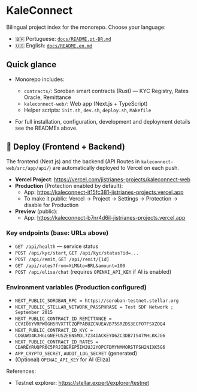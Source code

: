 # KaleConnect

Bilingual project index for the monorepo. Choose your language:

- 🇧🇷 Portuguese: [`docs/README.pt-BR.md`](docs/README.pt-BR.md)
- 🇺🇸 English: [`docs/README.en.md`](docs/README.en.md)

## Quick glance

- Monorepo includes:
  - `contracts/`: Soroban smart contracts (Rust) — KYC Registry, Rates Oracle, Remittance
  - `kaleconnect-web/`: Web app (Next.js + TypeScript)
  - Helper scripts: `init.sh`, `dev.sh`, `deploy.sh`, `Makefile`

- For full installation, configuration, development and deployment details see the READMEs above.

## 🚀 Deploy (Frontend + Backend)

The frontend (Next.js) and the backend (API Routes in `kaleconnect-web/src/app/api/`) are automatically deployed to Vercel on each push.

- **Vercel Project**: https://vercel.com/jistrianes-projects/kaleconnect-web
- **Production** (Protection enabled by default):
  - App: https://kaleconnect-it15fc381-jistrianes-projects.vercel.app
  - To make it public: Vercel → Project → Settings → Protection → disable for Production
- **Preview** (public):
  - App: https://kaleconnect-b7nr4d6il-jistrianes-projects.vercel.app

### Key endpoints (base: URLs above)
- `GET /api/health` — service status
- `POST /api/kyc/start`, `GET /api/kyc/status?id=...`
- `POST /api/remit`, `GET /api/remit/[id]`
- `GET /api/rates?from=XLM&to=BRL&amount=100`
- `POST /api/elisa/chat` (requires `OPENAI_API_KEY` if AI is enabled)

### Environment variables (Production configured)
- `NEXT_PUBLIC_SOROBAN_RPC = https://soroban-testnet.stellar.org`
- `NEXT_PUBLIC_STELLAR_NETWORK_PASSPHRASE = Test SDF Network ; September 2015`
- `NEXT_PUBLIC_CONTRACT_ID_REMITTANCE = CCVIO6YVRPWOGH5RVXTTCZQPPABUZCNUEAVB75SRZDS3ECFOTFSXZOQ4`
- `NEXT_PUBLIC_CONTRACT_ID_KYC = CDGUWD4KJHGLGNEFUS2E6N5MDL7Z34IACKEYD6ZC3DB7IS47MHLKKJG6`
- `NEXT_PUBLIC_CONTRACT_ID_RATES = CDAREYRUQPR6C5PRJIBEREP5IM2UJ2YOPCFDMYNMMORSTFSH2NIXK5G6`
- `APP_CRYPTO_SECRET`, `AUDIT_LOG_SECRET` (generated)
- (Optional) `OPENAI_API_KEY` for AI (Eliza)

References:
- Testnet explorer: https://stellar.expert/explorer/testnet

